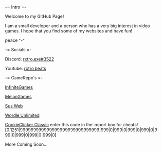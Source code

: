-= Intro =-

Welcome to my GitHub Page!

I am a small developer and a person who has a very big interest in video games.
I hope that you find some of my websites and have fun!

peace ^-^

-= Socials =-

Discord: [rxtro.exe#3522](https://discord.com/users/606670530938011651)

Youtube: [rxtro beats](https://www.youtube.com/channel/UCEnidBkKEDdS1pxZBnCzARg/videos)

-= GameRepo's =-

[InfiniteGames](https://rxtro1.github.io/InfiniteGames/instructions)

[MelonGames](https://rxtro1.github.io/MelonEngine/games.html)

[Sus Web](https://rxtro1.github.io/SusWeb/susweb.html)

[Wordle Unlimited](https://rxtro1.github.io/wordleunlimited/)

[CookieClicker Classic](https://rxtro1.github.io/cookieclicker/classic/) 
enter this code in the import box for cheats! [0.1251|999999999999999999999999999999|999|0|999|0|999|0|999|0|999|0|999|0|999|0|999|0]

More Coming Soon...
